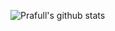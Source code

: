 ![Prafull's github stats](https://github-readme-stats.vercel.app/api?username=prafull11&hide=stars&theme=radical&count_private=true)
